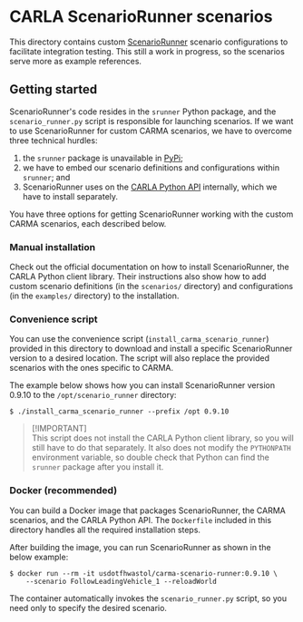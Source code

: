 # CARLA ScenarioRunner scenarios

This directory contains custom [ScenarioRunner][scenario_runner_docs_link]
scenario configurations to facilitate integration testing. This still a work in
progress, so the scenarios serve more as example references.

[scenario_runner_docs_link]: https://carla-scenariorunner.readthedocs.io/en/latest/

## Getting started

ScenarioRunner's code resides in the `srunner` Python package, and the
`scenario_runner.py` script is responsible for launching scenarios. If we want
to use ScenarioRunner for custom CARMA scenarios, we have to overcome three
technical hurdles:

1. the `srunner` package is unavailable in [PyPi][pypi_link];
2. we have to embed our scenario definitions and configurations within
   `srunner`; and
3. ScenarioRunner uses on the [CARLA Python API][carla_python_api_link]
   internally, which we have to install separately.

You have three options for getting ScenarioRunner working with the custom
CARMA scenarios, each described below.

[pypi_link]: https://pypi.org
[carla_python_api_link]: https://carla.readthedocs.io/en/latest/python_api/

### Manual installation

Check out the official documentation on how to install ScenarioRunner, the
CARLA Python client library. Their instructions also show how to add custom
scenario definitions (in the `scenarios/` directory) and configurations (in the
`examples/` directory) to the installation.

### Convenience script

You can use the convenience script (`install_carma_scenario_runner`) provided
in this directory to download and install a specific ScenarioRunner version to
a desired location. The script will also replace the provided scenarios with
the ones specific to CARMA.

The example below shows how you can install ScenarioRunner version 0.9.10 to
the `/opt/scenario_runner` directory:

```shell
$ ./install_carma_scenario_runner --prefix /opt 0.9.10
```

> [!IMPORTANT]\
> This script does not install the CARLA Python client library, so you will
> still have to do that separately. It also does not modify the `PYTHONPATH`
> environment variable, so double check that Python can find the `srunner`
> package after you install it.

### Docker (recommended)

You can build a Docker image that packages ScenarioRunner, the CARMA scenarios,
and the CARLA Python API. The `Dockerfile` included in this directory handles
all the required installation steps.

After building the image, you can run ScenarioRunner as shown in the below
example:

```shell
$ docker run --rm -it usdotfhwastol/carma-scenario-runner:0.9.10 \
    --scenario FollowLeadingVehicle_1 --reloadWorld
```

The container automatically invokes the `scenario_runner.py` script, so you
need only to specify the desired scenario.
